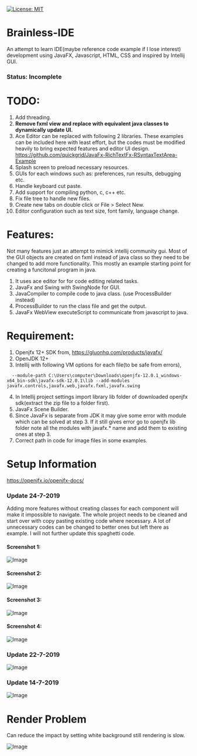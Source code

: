 [![License: MIT](https://img.shields.io/badge/License-MIT-yellow.svg?style=flat-square)](https://opensource.org/licenses/MIT)

# Brainless-IDE
An attempt to learn IDE(maybe reference code example if I lose interest) development using JavaFX, Javascript, HTML, CSS and inspired by Intellij GUI.

### Status: Incomplete

# TODO:
1. Add threading.
2. **Remove fxml view and replace with equivalent java classes to dynamically update UI.**
3. Ace Editor can be replaced with following 2 libraries. These examples can be included here with least effort, but the codes must be modified heavily to bring expected features and editor UI design.
https://github.com/quickgrid/JavaFx-RichTextFx-RSyntaxTextArea-Example 
4. Splash screen to preload necessary resources.
5. GUIs for each windows such as: preferences, run results, debugging etc.
6. Handle keyboard cut paste.
7. Add support for compiling python, c, c++ etc.
8. Fix file tree to handle new files.
9. Create new tabs on double click or File > Select New.
10. Editor configuration such as text size, font family, language change.



# Features:
Not many features just an attempt to mimick intellij community gui. Most of the GUI objects are created on fxml instead of java class so they need to be changed to add more functionality. This mostly an example starting point for creating a funcitonal program in java.

1. It uses ace editor for for code editing related tasks.
2. JavaFx and Swing with SwingNode for GUI.
3. JavaCompiler to compile code to java class. (use ProcessBuilder instead)
4. ProcessBuilder to run the class file and get the output.
5. JavaFx WebView executeScript to communicate from javascript to java.


# Requirement:
1. Openjfx 12+ SDK from, https://gluonhq.com/products/javafx/
2. OpenJDK 12+
3. Intellij with following VM options for each file(to be safe from errors),

`  --module-path C:\Users\computer\Downloads\openjfx-12.0.1_windows-x64_bin-sdk\javafx-sdk-12.0.1\lib --add-modules javafx.controls,javafx.web,javafx.fxml,javafx.swing`

4. In Intellij project settings import library lib folder of downloaded openjfx sdk(extract the zip file to a folder first).
6. JavaFx Scene Builder.
5. Since JavaFx is separate from JDK it may give some error with module which can be solved at step 3. If it still gives error go to openjfx lib folder note all the modules with javafx.* name and add them to existing ones at step 3.
7. Correct path in code for image files in some examples.


# Setup Information
https://openjfx.io/openjfx-docs/


### Update 24-7-2019
Adding more features without creating classes for each component will make it impossible to navigate. The whole project needs to be cleaned and start over with copy pasting existing code where necessary. A lot of unnecessary codes can be changed to better ones but left there as example. I will not further update this spaghetti code.

#### Screenshot 1:

![Image](BrainlessIDE_4.gif)

#### Screenshot 2:

![Image](BrainlessIDE_7.gif)

#### Screenshot 3:

![Image](BrainlessIDE_8.gif)

#### Screenshot 4:

![Image](BrainlessIDE_9.gif)



### Update 22-7-2019

![Image](BrainlessIDE_3.gif)

### Update 14-7-2019

![Image](BrainlessIDE.gif)


# Render Problem
Can reduce the impact by setting white background still rendering is slow.



![Image](RenderProblem.gif)
